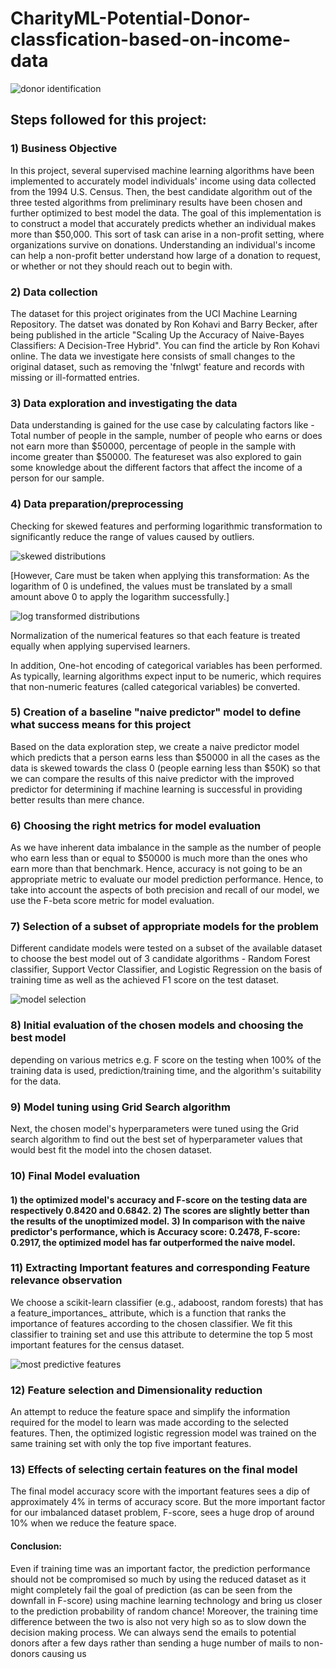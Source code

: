 # CharityML-Potential-Donor-classfication-based-on-income-data

![donor identification](https://github.com/SohamBera16/CharityML-Potential-Donor-classfication-based-on-income-data/blob/main/Charity-Image.png)

## Steps followed for this project:

### 1) Business Objective
In this project, several supervised machine learning algorithms have been implemented to accurately model individuals' income using data collected from the 1994 U.S. Census. Then, the best candidate algorithm out of the three tested algorithms from preliminary results have been chosen and further optimized to best model the data. The goal of this implementation is to construct a model that accurately predicts whether an individual makes more than $50,000. This sort of task can arise in a non-profit setting, where organizations survive on donations. Understanding an individual's income can help a non-profit better understand how large of a donation to request, or whether or not they should reach out to begin with.

### 2) Data collection
The dataset for this project originates from the UCI Machine Learning Repository. The datset was donated by Ron Kohavi and Barry Becker, after being published in the article "Scaling Up the Accuracy of Naive-Bayes Classifiers: A Decision-Tree Hybrid". You can find the article by Ron Kohavi online. The data we investigate here consists of small changes to the original dataset, such as removing the 'fnlwgt' feature and records with missing or ill-formatted entries.

### 3) Data exploration and investigating the data
Data understanding is gained for the use case by calculating factors like - Total number of people in the sample, number of people who earns or does not earn more than $50000, percentage of people in the sample with income greater than $50000. The featureset was also explored to gain some knowledge about the different factors that affect the income of a person for our sample.

### 4) Data preparation/preprocessing 
Checking for skewed features and performing logarithmic transformation to significantly reduce the range of values caused by outliers. 

![skewed distributions](https://github.com/SohamBera16/CharityML-Potential-Donor-classfication-based-on-income-data/blob/main/skewed%20distributions.png)

[However, Care must be taken when applying this transformation: As the logarithm of 0 is undefined, the values must be translated by a small amount above 0 to apply the logarithm successfully.]

![log transformed distributions](https://github.com/SohamBera16/CharityML-Potential-Donor-classfication-based-on-income-data/blob/main/log%20transformed%20dist.png)

 Normalization of the numerical features so that each feature is treated equally when applying supervised learners.
 
 In addition, One-hot encoding of categorical variables has been performed. As typically, learning algorithms expect input to be numeric, which requires that non-numeric features (called categorical variables) be converted.

### 5) Creation of a baseline "naive predictor" model to define what success means for this project
Based on the data exploration step, we create a naive predictor model which predicts that a person earns less than $50000 in all the cases as the data is skewed towards the class 0 (people earning less than $50K) so that we can compare the results of this naive predictor with the improved predictor for determining if machine learning is successful in providing better results than mere chance. 

### 6) Choosing the right metrics for model evaluation
As we have inherent data imbalance in the sample as the number of people who earn less than or equal to $50000 is much more than the ones who earn more than that benchmark. Hence, accuracy is not going to be an appropriate metric to evaluate our model prediction performance. Hence, to take into account the aspects of both precision and recall of our model, we use the F-beta score metric for model evaluation. 

### 7) Selection of a subset of appropriate models for the  problem 
Different candidate models were tested on a subset of the available dataset to choose the best model out of 3 candidate algorithms - Random Forest classifier, Support Vector Classifier, and Logistic Regression on the basis of training time as well as the achieved F1 score on the test dataset. 

![model selection](https://github.com/SohamBera16/CharityML-Potential-Donor-classfication-based-on-income-data/blob/main/performance%20comparison.png)

### 8) Initial evaluation of the chosen models and choosing the best model
depending on various metrics e.g. F score on the testing when 100% of the training data is used, prediction/training time, and the algorithm's suitability for the data.

### 9) Model tuning using Grid Search algorithm
Next, the chosen model's hyperparameters were tuned using the Grid search algorithm to find out the best set of hyperparameter values that would best fit the model into the chosen dataset. 

### 10) Final Model evaluation
#### 1) the optimized model's accuracy and F-score on the testing data are respectively 0.8420 and 0.6842. 2) The scores are slightly better than the results of the unoptimized model. 3) In comparison with the naive predictor's performance, which is Accuracy score: 0.2478, F-score: 0.2917, the optimized model has far outperformed the naive model.

### 11) Extracting Important features and corresponding Feature relevance observation
We choose a scikit-learn classifier (e.g., adaboost, random forests) that has a feature_importances_ attribute, which is a function that ranks the importance of features according to the chosen classifier. We fit this classifier to training set and use this attribute to determine the top 5 most important features for the census dataset.

![most predictive features](https://github.com/SohamBera16/CharityML-Potential-Donor-classfication-based-on-income-data/blob/main/most%20predictive%20features.png)

### 12) Feature selection and Dimensionality reduction
An attempt to reduce the feature space and simplify the information required for the model to learn was made according to the selected features. Then, the optimized logistic regression model was trained on the same training set with only the top five important features.

### 13) Effects of selecting certain features on the final model
The final model accuracy score with the important features sees a dip of approximately 4% in terms of accuracy score. But the more important factor for our imbalanced dataset problem, F-score, sees a huge drop of around 10% when we reduce the feature space.

#### Conclusion: 
Even if training time was an important factor, the prediction performance should not be compromised so much by using the reduced dataset as it might completely fail the goal of prediction (as can be seen from the downfall in F-score) using machine learning technology and bring us closer to the prediction probability of random chance! Moreover, the training time difference between the two is also not very high so as to slow down the decision making process. We can always send the emails to potential donors after a few days rather than sending a huge number of mails to non-donors causing us 


